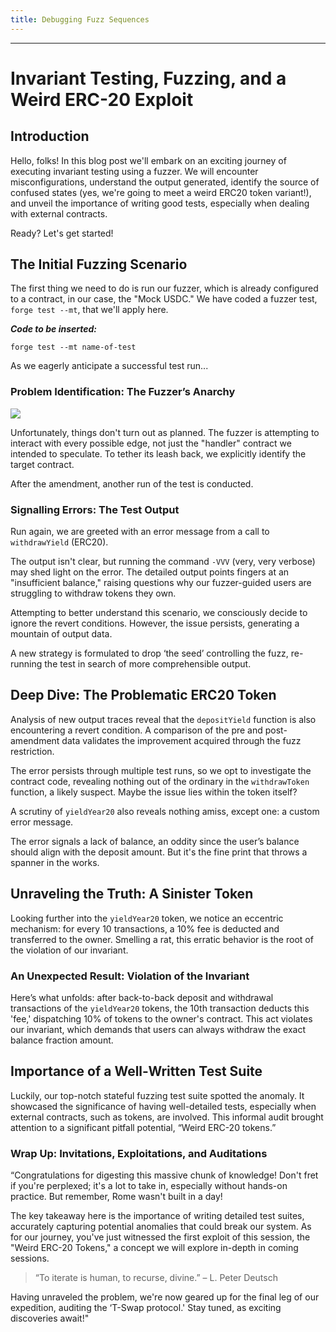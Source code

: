 ```yaml
---
title: Debugging Fuzz Sequences
---
```




---

# Invariant Testing, Fuzzing, and a Weird ERC-20 Exploit

## Introduction

Hello, folks! In this blog post we'll embark on an exciting journey of executing invariant testing using a fuzzer. We will encounter misconfigurations, understand the output generated, identify the source of confused states (yes, we're going to meet a weird ERC20 token variant!), and unveil the importance of writing good tests, especially when dealing with external contracts.

Ready? Let's get started!

## The Initial Fuzzing Scenario

The first thing we need to do is run our fuzzer, which is already configured to a contract, in our case, the "Mock USDC." We have coded a fuzzer test, `forge test --mt`, that we'll apply here.

**_Code to be inserted:_**

```shell
forge test --mt name-of-test
```

As we eagerly anticipate a successful test run...

### Problem Identification: The Fuzzer’s Anarchy

![](https://cdn.videotap.com/dJ9d44aCK4jLbP02SRGT-77.81.png)

Unfortunately, things don't turn out as planned. The fuzzer is attempting to interact with every possible edge, not just the "handler" contract we intended to speculate. To tether its leash back, we explicitly identify the target contract.

After the amendment, another run of the test is conducted.

### Signalling Errors: The Test Output

Run again, we are greeted with an error message from a call to `withdrawYield` (ERC20).

The output isn't clear, but running the command `-VVV` (very, very verbose) may shed light on the error. The detailed output points fingers at an "insufficient balance," raising questions why our fuzzer-guided users are struggling to withdraw tokens they own.

Attempting to better understand this scenario, we consciously decide to ignore the revert conditions. However, the issue persists, generating a mountain of output data.

A new strategy is formulated to drop ‘the seed’ controlling the fuzz, re-running the test in search of more comprehensible output.

## Deep Dive: The Problematic ERC20 Token

Analysis of new output traces reveal that the `depositYield` function is also encountering a revert condition. A comparison of the pre and post-amendment data validates the improvement acquired through the fuzz restriction.

The error persists through multiple test runs, so we opt to investigate the contract code, revealing nothing out of the ordinary in the `withdrawToken` function, a likely suspect. Maybe the issue lies within the token itself?

A scrutiny of `yieldYear20` also reveals nothing amiss, except one: a custom error message.

The error signals a lack of balance, an oddity since the user’s balance should align with the deposit amount. But it's the fine print that throws a spanner in the works.

## Unraveling the Truth: A Sinister Token

Looking further into the `yieldYear20` token, we notice an eccentric mechanism: for every 10 transactions, a 10% fee is deducted and transferred to the owner. Smelling a rat, this erratic behavior is the root of the violation of our invariant.

### An Unexpected Result: Violation of the Invariant

Here’s what unfolds: after back-to-back deposit and withdrawal transactions of the `yieldYear20` tokens, the 10th transaction deducts this 'fee,' dispatching 10% of tokens to the owner's contract. This act violates our invariant, which demands that users can always withdraw the exact balance fraction amount.

## Importance of a Well-Written Test Suite

Luckily, our top-notch stateful fuzzing test suite spotted the anomaly. It showcased the significance of having well-detailed tests, especially when external contracts, such as tokens, are involved. This informal audit brought attention to a significant pitfall potential, “Weird ERC-20 tokens.”

### Wrap Up: Invitations, Exploitations, and Auditations

“Congratulations for digesting this massive chunk of knowledge! Don't fret if you're perplexed; it's a lot to take in, especially without hands-on practice. But remember, Rome wasn't built in a day!

The key takeaway here is the importance of writing detailed test suites, accurately capturing potential anomalies that could break our system. As for our journey, you've just witnessed the first exploit of this session, the "Weird ERC-20 Tokens," a concept we will explore in-depth in coming sessions.

> “To iterate is human, to recurse, divine.” – L. Peter Deutsch

Having unraveled the problem, we're now geared up for the final leg of our expedition, auditing the ‘T-Swap protocol.' Stay tuned, as exciting discoveries await!"
